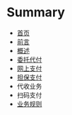 # Summary

* [首页](README.md)
* [前言](qian-yan.md)
* [概述](chapter1.md)
* [委托代付](wei-tuo-dai-fu.md)
* [网上支付](wang-shang-zhi-fu.md)
* [担保支付](dan-bao-zhi-fu.md)
* 代收业务
* 扫码支付
* [业务规则](ye-wu-gui-ze.md)


